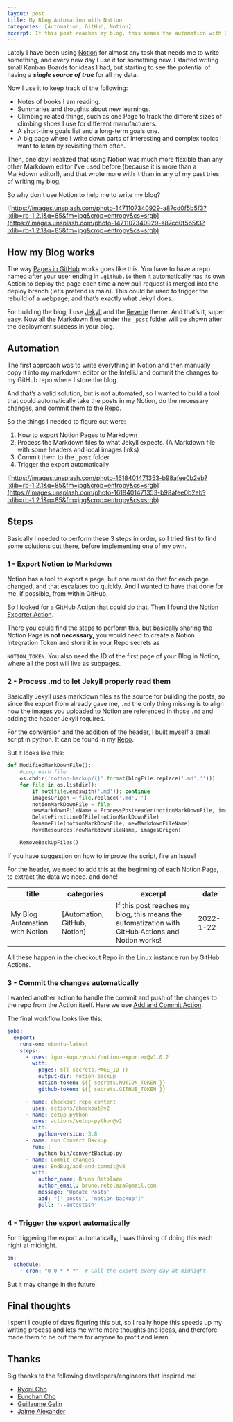 ```yaml
---
layout: post
title: My Blog Automation with Notion
categories: [Automation, GitHub, Notion]
excerpt: If this post reaches my blog, this means the automation with GitHub Actions and Notion works!
---
```


Lately I have been using [Notion](https://www.notion.so/) for almost any task that needs me to write something, and every new day I use it for something new. I started writing small Kanban Boards for ideas I had, but starting to see the potential of having a ***single source of true*** for all my data.

Now I use it to keep track of the following:

- Notes of books I am reading.
- Summaries and thoughts about new learnings.
- Climbing related things, such as one Page to track the different sizes of climbing shoes I use for different manufacturers.
- A short-time goals list and a long-term goals one.
- A big page where I write down parts of interesting and complex topics I want to learn by revisiting them often.

Then, one day I realized that using Notion was much more flexible than any other Markdown editor I've used before (because it is more than a Markdown editor!), and that wrote more with it than in any of my past tries of writing my blog.

So why don't use Notion to help me to write my blog?

![https://images.unsplash.com/photo-1471107340929-a87cd0f5b5f3?ixlib=rb-1.2.1&q=85&fm=jpg&crop=entropy&cs=srgb](https://images.unsplash.com/photo-1471107340929-a87cd0f5b5f3?ixlib=rb-1.2.1&q=85&fm=jpg&crop=entropy&cs=srgb)

## How my Blog works

The way [Pages in GitHub](https://pages.github.com/) works goes like this. You have to have a repo named after your user ending in `.github.io` then it automatically has its own Action to deploy the page each time a new pull request is merged into the deploy branch (let’s pretend is main). This could be used to trigger the rebuild of a webpage, and that’s exactly what Jekyll does.

For building the blog, I use [Jekyll](https://jekyllrb.com/) and the [Reverie](https://jekyllthemes.io/theme/reverie) theme. And that’s it, super easy. Now all the Markdown files under the `_post` folder will be shown after the deployment success in your blog.

## Automation

The first approach was to write everything in Notion and then manually copy it into my markdown editor or the IntelliJ and commit the changes to my GitHub repo where I store the blog. 

And that’s a valid solution, but is not automated, so I wanted to build a tool that could automatically take the posts in my Notion, do the necessary changes, and commit them to the Repo.

So the things I needed to figure out were:

1. How to export Notion Pages to Markdown
2. Process the Markdown files to what Jekyll expects. (A Markdown file with some headers and local images links)
3. Commit them to the `_post`  folder
4. Trigger the export automatically

![https://images.unsplash.com/photo-1618401471353-b98afee0b2eb?ixlib=rb-1.2.1&q=85&fm=jpg&crop=entropy&cs=srgb](https://images.unsplash.com/photo-1618401471353-b98afee0b2eb?ixlib=rb-1.2.1&q=85&fm=jpg&crop=entropy&cs=srgb)

## Steps

Basically I needed to perform these 3 steps in order, so I tried first to find some solutions out there, before implementing one of my own.

### 1 - Export Notion to Markdown

Notion has a tool to export a page, but one must do that for each page changed, and that escalates too quickly. And I wanted to have that done for me, if possible, from within GitHub. 

So I looked for a GitHub Action that could do that. Then I found the [Notion Exporter Action](https://github.com/igor-kupczynski/notion-exporter).

There you could find the steps to perform this, but basically sharing the Notion Page is **not necessary,** you would need to create a Notion Integration Token and store it in your Repo secrets as

`NOTION_TOKEN`. You also need the ID of the first page of your Blog in Notion, where all the post will live as subpages.

### 2 - Process .md to let Jekyll properly read them

Basically Jekyll uses markdown files as the source for building the posts, so since the export from already gave me, `.md` the only thing missing is to align how the images you uploaded to Notion are referenced in those `.md` and adding the header Jekyll requires.

For the conversion and the addition of the header, I built myself a small script in python. It can be found in my [Repo](https://github.com/Kuruchy/kuruchy.github.io/blob/master/bin/convertBackup.py).

But it looks like this:

```python
def ModifiedMarkDownFile():
    #Loop each file
    os.chdir('notion-backup/{}'.format(blogFile.replace('.md','')))
    for file in os.listdir():
        if not(file.endswith('.md')): continue
        imagesOrigen = file.replace('.md','')
        notionMarkDownFile = file
        newMarkdownFileName = ProcessPostHeader(notionMarkDownFile, imagesOrigen)
        DeleteFirstLineOfFile(notionMarkDownFile)
        RenameFile(notionMarkDownFile, newMarkdownFileName)
        MoveResources(newMarkdownFileName, imagesOrigen)

    RemoveBackUpFiles()
```

If you have suggestion on how to improve the script, fire an Issue!

For the header, we need to add this at the beginning of each Notion Page, to extract the data we need. and done!

| title | categories | excerpt | date |
| --- | --- | --- | --- |
| My Blog Automation with Notion | [Automation, GitHub, Notion] | If this post reaches my blog, this means the automatization with GitHub Actions and Notion works! | 2022-1-22 |

All these happen in the checkout Repo in the Linux instance run by GitHub Actions.

### 3 - Commit the changes automatically

I wanted another action to handle the commit and push of the changes to the repo from the Action itself. Here we use [Add and Commit Action](https://github.com/EndBug/add-and-commit).

The final workflow looks like this:

```yaml
jobs:
  export:
    runs-on: ubuntu-latest
    steps:
      - uses: igor-kupczynski/notion-exporter@v1.0.2
        with:
          pages: ${{ secrets.PAGE_ID }}
          output-dir: notion-backup
          notion-token: ${{ secrets.NOTION_TOKEN }}
          github-token: ${{ secrets.GITHUB_TOKEN }}

      - name: checkout repo content
        uses: actions/checkout@v2
      - name: setup python
        uses: actions/setup-python@v2
        with:
          python-version: 3.8
      - name: run Convert Backup
        run: |
          python bin/convertBackup.py
      - name: Commit changes
        uses: EndBug/add-and-commit@v8
        with:
          author_name: Bruno Retolaza
          author_email: bruno.retolaza@gmail.com
          message: 'Update Posts'
          add: "['_posts', 'notion-backup']"
          pull: '--autostash'
```

### 4 - Trigger the export automatically

For triggering the export automatically, I was thinking of doing this each night at midnight.

```yaml
on:
  schedule:
    - cron: "0 0 * * *"  # Call the export every day at midnight
```

But it may change in the future.

## Final thoughts

I spent I couple of days figuring this out, so I really hope this speeds up my writing process and lets me write more thoughts and ideas, and therefore made them to be out there for anyone to profit and learn. 

## Thanks

Big thanks to the following developers/engineers that inspired me!

- [Ryoni Cho](https://github.com/RyoniCho)
- [Eunchan Cho](https://github.com/echo724/notion2md)
- [Guillaume Gelin](https://github.com/ramnes/notion-sdk-py)
- [Jaime Alexander](https://github.com/jamalex/notion-py)